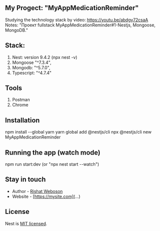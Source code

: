 ## My Progect: "MyAppMedicationReminder"
Studying the technology stack by video: https://youtu.be/abdgy72csaA 
Notes: "Проект fullstack MyAppMedicationReminder#1-Nestjs, Mongoose, MongoDB."


## Stack:
1. Nest: version 9.4.2 (npx nest -v) 
2. Mongoose "^7.3.4",
3. Mongodb: "^5.7.0",
4. Typescript: "^4.7.4"

## Tools
1. Postman
2. Chrome

## Installation
npm install --global yarn
yarn global add @nestjs/cli
npx @nestjs/cli new MyAppMedicationReminder

## Running the app (watch mode)
npm run start:dev (or "npx nest start --watch")

## Stay in touch
- Author - [Rishat Weboson](https://kamilmysliwiec.com)
- Website - [https://mysite.com](...)

## License
Nest is [MIT licensed](LICENSE).

